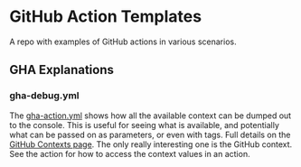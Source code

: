 # GitHub Action Templates
A repo with examples of GitHub actions in various scenarios. 

## GHA Explanations

### gha-debug.yml

The [gha-action.yml](./.github/workflows/gha-debug.yml) shows how all the available context can be dumped out to the console. 
This is useful for seeing what is available, and potentially what can be passed on as parameters, or even with tags. Full details
on the [GitHub Contexts page](https://docs.github.com/en/actions/learn-github-actions/contexts). The only really interesting one 
is the GitHub context. See the action for how to access the context values in an action.
